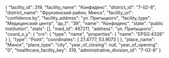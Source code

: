 {
    "facility_id": 319,
    "facility_name": "Конфиденс",
    "district_id": "7-02-8",
    "district_name": "Фрунзенский район, Минск",
    "facility_url": "confidence.by",
    "facility_address": "ул. Притыцкого",
    "facility_type": "Медицинский центр",
    "ap_1": "39",
    "name": "Конфиденс",
    "state": "public institution",
    "stats": [],
    "med_id": 467211,
    "address": "ул. Притыцкого",
    "coord_x_y": {
        "crs": {
            "type": "name",
            "properties": {
                "name": "EPSG:4326"
            }
        },
        "type": "Point",
        "coordinates": [
            27.4777,
            53.9073
        ]
    },
    "place_name": "Минск",
    "place_type": "city",
    "year_of_closing": null,
    "year_of_opening": "0",
    "healthcare_facility_key": 319,
    "administrative_division_id": "7-02-8"
}